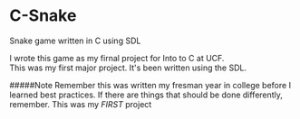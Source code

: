 # C-Snake
Snake game written in C using SDL

I wrote this game as my firnal project for Into to C at UCF.<br/>
This was my first major project. It's been written using the SDL.

#####Note
Remember this was written my fresman year in college before I learned best practices. If there are things that should be done differently, remember. This was my *FIRST* project
